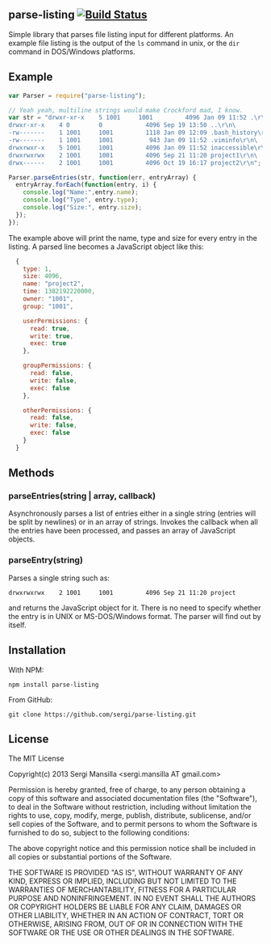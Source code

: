 ## parse-listing [![Build Status](https://secure.travis-ci.org/sergi/parse-listing.png)](http://travis-ci.org/sergi/parse-listing)

Simple library that parses file listing input for different platforms. An
example file listing is the output of the `ls` command in unix, or the `dir`
command in DOS/Windows platforms.

## Example

```javascript
var Parser = require("parse-listing");

// Yeah yeah, multiline strings would make Crockford mad, I know.
var str = "drwxr-xr-x    5 1001     1001         4096 Jan 09 11:52 .\r\n\
drwxr-xr-x    4 0        0            4096 Sep 19 13:50 ..\r\n\
-rw-------    1 1001     1001         1118 Jan 09 12:09 .bash_history\r\n\
-rw-------    1 1001     1001          943 Jan 09 11:52 .viminfo\r\n\
drwxrwxr-x    5 1001     1001         4096 Jan 09 11:52 inaccessible\r\n\
drwxrwxrwx    2 1001     1001         4096 Sep 21 11:20 project1\r\n\
drwx------    2 1001     1001         4096 Oct 19 16:17 project2\r\n";

Parser.parseEntries(str, function(err, entryArray) {
  entryArray.forEach(function(entry, i) {
    console.log("Name:",entry.name);
    console.log("Type", entry.type);
    console.log("Size:", entry.size);
  });
});
```

The example above will print the name, type and size for every entry in the
listing. A parsed line becomes a JavaScript object like this:

```javascript
  {
    type: 1,
    size: 4096,
    name: "project2",
    time: 1382192220000,
    owner: "1001",
    group: "1001",

    userPermissions: {
      read: true,
      write: true,
      exec: true
    },

    groupPermissions: {
      read: false,
      write: false,
      exec: false
    },

    otherPermissions: {
      read: false,
      write: false,
      exec: false
    }
  }
```

## Methods

### parseEntries(string | array, callback)

Asynchronously parses a list of entries either in a single string (entries will
be split by newlines) or in an array of strings. Invokes the callback when all
the entries have been processed, and passes an array of JavaScript objects.

### parseEntry(string)

Parses a single string such as:

`drwxrwxrwx    2 1001     1001         4096 Sep 21 11:20 project`

and returns the JavaScript object for it. There is no need to specify whether the
entry is in UNIX or MS-DOS/Windows format. The parser will find out by itself.

## Installation

With NPM:

    npm install parse-listing

From GitHub:

    git clone https://github.com/sergi/parse-listing.git

## License

The MIT License

Copyright(c) 2013 Sergi Mansilla <sergi.mansilla AT gmail.com>

Permission is hereby granted, free of charge, to any person obtaining a copy
of this software and associated documentation files (the "Software"), to deal
in the Software without restriction, including without limitation the rights
to use, copy, modify, merge, publish, distribute, sublicense, and/or sell
copies of the Software, and to permit persons to whom the Software is
furnished to do so, subject to the following conditions:

The above copyright notice and this permission notice shall be included in
all copies or substantial portions of the Software.

THE SOFTWARE IS PROVIDED "AS IS", WITHOUT WARRANTY OF ANY KIND, EXPRESS OR
IMPLIED, INCLUDING BUT NOT LIMITED TO THE WARRANTIES OF MERCHANTABILITY,
FITNESS FOR A PARTICULAR PURPOSE AND NONINFRINGEMENT. IN NO EVENT SHALL THE
AUTHORS OR COPYRIGHT HOLDERS BE LIABLE FOR ANY CLAIM, DAMAGES OR OTHER
LIABILITY, WHETHER IN AN ACTION OF CONTRACT, TORT OR OTHERWISE, ARISING FROM,
OUT OF OR IN CONNECTION WITH THE SOFTWARE OR THE USE OR OTHER DEALINGS IN
THE SOFTWARE.




